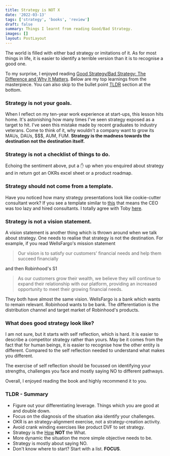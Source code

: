 ```yaml
---
title: Strategy is NOT X
date: '2022-03-13'
tags: ['strategy', 'books', 'review']
draft: false
summary: Things I learnt from reading Good/Bad Strategy.
images: []
layout: PostLayout
---
```


The world is filled with either bad strategy or imitations of it. As for most things in life, it is easier to identify a terrible version than it is to recognise a good one.

To my surprise, I enjoyed reading [Good Strategy/Bad Strategy: The Difference and Why It Matters](https://www.amazon.com.au/Good-Strategy-Bad-Difference-Matters/dp/0307886239). Below are my top learnings from the masterpiece. You can also skip to the bullet point [TLDR](#TLDR) section at the bottom.

### Strategy is not your goals.

When I reflect on my ten-year work experience at start-ups, this lesson hits home. It's astonishing how many times I've seen strategy exposed as a target to hit. I've seen this mistake made by recent graduates to industry veterans. Come to think of it, why wouldn't a company want to grow its MAUs, DAUs, $$$, AUM, FUM. **Strategy is the madness towards the destination not the destination itself.**

### Strategy is not a checklist of things to do.

Echoing the sentiment above, put a ✋ up when you enquired about strategy and in return got an OKRs excel sheet or a product roadmap.

### Strategy should not come from a template.

Have you noticed how many strategy presentations look like cookie-cutter consultant work? If you see a template similar to [this](https://www.canva.com/templates/EADaood59tE-orange-corporate-strategy-map-chart/) that means the CEO was too lazy and hired consultants. I totally agree with Toby [here](https://twitter.com/tobi/status/1266801564855021568).

### Strategy is not a vision statement.

A vision statement is another thing which is thrown around when we talk about strategy. One needs to realise that strategy is not the destination. For example, if you read WellsFargo's mission statement

> Our vision is to satisfy our customers' financial needs and help them succeed financially

and then Robinhood's S1

> As our customers grow their wealth, we believe they will continue to expand their relationship with our platform, providing an increased opportunity to meet their growing financial needs.

They both have almost the same vision. WellsFargo is a bank which wants to remain relevant. Robinhood wants to be bank. The differentiation is the distribution channel and target market of Robinhood's products.

### What does good strategy look like?

I am not sure, but it starts with self reflection, which is hard. It is easier to describe a competitor strategy rather than yours. May be it comes from the fact that for human beings, it is easier to recognise how the other entity is different. Compared to the self reflection needed to understand what makes you different.

The exercise of self reflection should be focussed on identifying your strengths, challenges you face and mostly saying NO to different pathways.

Overall, I enjoyed reading the book and highly recommend it to you.

### <a name="TLDR"></a> TLDR - Summary

- Figure out your differentiating leverage. Things which you are good at and double down.
- Focus on the diagnosis of the situation aka identify your challenges.
- OKR is an strategy-alignment exercise, not a strategy-creation activity.
- Avoid crank winding exercises like product DVF to set strategy.
- Strategy is the [How](https://twitter.com/pitter/status/1460848932116844550?s=20) **NOT** the What.
- More dynamic the situation the more simple objective needs to be.
- Strategy is mostly about saying NO.
- Don't know where to start? Start with a list. **FOCUS**.
